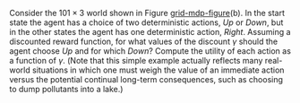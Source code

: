 

Consider the $101 \times 3$ world shown in
Figure <a href="#grid-mdp-figure">grid-mdp-figure</a>(b). In the start state the agent
has a choice of two deterministic actions, <i>Up</i> or
<i>Down</i>, but in the other states the agent has one
deterministic action, <i>Right</i>. Assuming a discounted reward
function, for what values of the discount $\gamma$ should the agent
choose <i>Up</i> and for which <i>Down</i>? Compute the
utility of each action as a function of $\gamma$. (Note that this simple
example actually reflects many real-world situations in which one must
weigh the value of an immediate action versus the potential continual
long-term consequences, such as choosing to dump pollutants into a
lake.)

